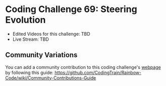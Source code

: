 # Coding Challenge 69: Steering Evolution
* Edited Videos for this challenge: TBD
* Live Stream: TBD 

## Community Variations
You can add a community contribution to this coding challenge's [webpage](http://codingtrain.github.io/Rainbow-Code/CodingChallenges/69.1-steering-evolution.html) by following this guide: https://github.com/CodingTrain/Rainbow-Code/wiki/Community-Contributions-Guide
